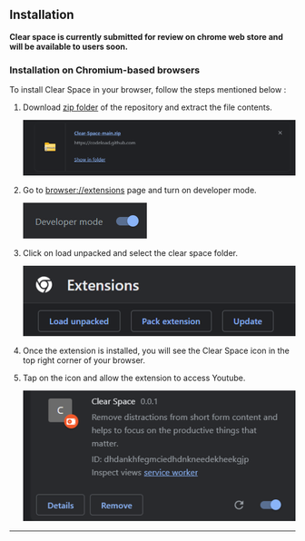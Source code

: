 ## Installation

**Clear space is currently submitted for review on chrome web store and will be available to users soon.**

### Installation on Chromium-based browsers

To install Clear Space in your browser, follow the steps mentioned below :

1. Download [zip folder](https://github.com/Santhoshmani1/Clear-Space/archive/refs/heads/main.zip) of the repository and extract the file contents.

    ![Clear-space-zip](../assets/installation/clear-space-zip.png)

2. Go to [browser://extensions](browser://extensions/) page and turn on developer mode.

   ![](../assets/installation//developer-mode.png)

3. Click on load unpacked and select the clear space folder.

   ![Load Unpacked](../assets/installation/load-unpacked.png)

4. Once the extension is installed, you will see the Clear Space icon in the top right corner of your browser.

5. Tap on the icon and allow the extension to access Youtube.

   ![extension-loaded-image](../assets/installation/loaded-image.png)

---
